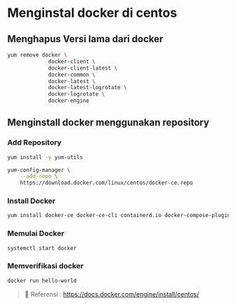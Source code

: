 # Menginstal docker di centos

## Menghapus Versi lama dari docker

```sh
yum remove docker \
             docker-client \
             docker-client-latest \
             docker-common \
             docker-latest \
             docker-latest-logrotate \
             docker-logrotate \
             docker-engine
```

## Menginstall docker menggunakan repository

### Add Repository

```sh
yum install -y yum-utils
```

```sh
yum-config-manager \
    --add-repo \
    https://download.docker.com/linux/centos/docker-ce.repo
```

### Install Docker

```sh
yum install docker-ce docker-ce-cli containerd.io docker-compose-plugin
```

### Memulai Docker

```sh
systemctl start docker
```

### Memverifikasi docker

```sh
docker run hello-world
```

> :link: Referensi : <https://docs.docker.com/engine/install/centos/>
